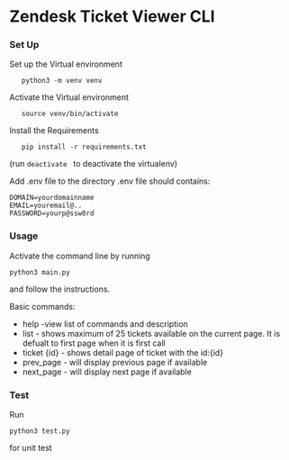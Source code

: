 # Zendesk Ticket Viewer CLI


### Set Up 
Set up the Virtual environment

```
   python3 -m venv venv
```

Activate the Virtual environment

```
   source venv/bin/activate
```

Install the Requirements

```
   pip install -r requirements.txt
```

(run `deactivate ` to deactivate the virtualenv)

Add .env file to the directory
.env file should contains:
```
DOMAIN=yourdomainname
EMAIL=youremail@..
PASSWORD=yourp@ssw0rd
```
### Usage
Activate the command line by running
```
python3 main.py
```
and follow the instructions.

Basic commands:
* help -view list of commands and description
* list - shows maximum of 25 tickets available on the current page. It is defualt to first page when it is first call
* ticket {id} - shows detail page of ticket with the id:{id}
* prev_page - will display previous page if available
* next_page - will display next page if available

### Test
Run
```
python3 test.py
```
for unit test


